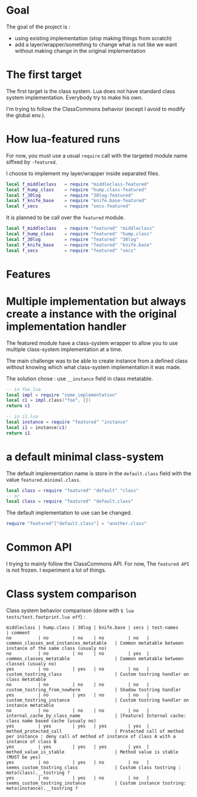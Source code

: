 
Goal
====

The goal of the project is :
 * using existing implementation (stop making things from scratch)
 * add a layer/wrapper/something to change what is not like we want without making change in the original implementation

The first target
================

The first target is the class system.
Lua does not have standard class system implementation.
Everybody try to make his own.

I'm trying to follow the ClassCommons behavior (except I avoid to modify the global env.).

How lua-featured runs
=====================

For now, you must use a usual `require` call with the targeted module name siffxed by `-featured`.

I choose to implement my layer/wrapper inside separated files.

```lua
local f_middleclass   = require "middleclass-featured"
local f_hump_class    = require "hump.class-featured"
local f_30log         = require "30log-featured"
local f_knife_base    = require "knife.base-featured"
local f_secs          = require "secs-featured"
```

It is planned to be call over the `featured` module.
```lua
local f_middleclass   = require "featured" "middleclass"
local f_hump_class    = require "featured" "hump.class"
local f_30log         = require "featured" "30log"
local f_knife_base    = require "featured" "knife.base"
local f_secs          = require "featured" "secs"
```

Features
========

# Multiple implementation but always create a instance with the original implementation handler

The featured module have a class-system wrapper to allow you to use multiple class-system implementation at a time.

The main challenge was to be able to create instance from a defined class without knowing which what class-system implementation it was made.

The solution chose : use `__instance` field in class metatable.

```lua
-- in foo.lua
local impl = require "some_implementation"
local c1 = impl.class("foo", {})
return c1
```

```lua
-- in i1.lua
local instance = require "featured" "instance"
local i1 = instance(c1)
return i1
```

# a default minimal class-system

The default implementation name is store in the `default.class` field with the value `featured.minimal.class`.

```lua
local class = require "featured" "default" "class"
-- or
local class = require "featured" "default.class"
```

The default implementation to use can be changed.
```lua
require "featured"["default.class"] = "another.class"
```



Common API
==========

I trying to mainly follow the ClassCommons API.
For now, The `featured API` is not frozen.
I experiment a lot of things.


Class system comparison
=======================

Class system behavior comparison (done with `$ lua tests/test.footprint.lua off`) :

```
middleclass | hump.class | 30log | knife.base | secs | test-names                               | comment
no          | no         | no    | no         | no   | common_classes_and_instances_metatable   | Common metatable between instance of the same class (usualy no)
no          | no         | no    | no         | yes  | common_classes_metatable                 | Common metatable between classes (usualy no)
yes         | no         | yes   | no         | no   | custom_tostring_class                    | Custom tostring handler on class metatable
no          | no         | no    | no         | no   | custom_tostring_from_nowhere             | Shadow tostring handler
yes         | no         | yes   | no         | no   | custom_tostring_instance                 | Custom tostring handler on instance metatable
no          | no         | no    | no         | no   | internal_cache_by_class_name             | [Feature] Internal cache: class name based cache (usualy no)
yes         | yes        | yes   | yes        | yes  | method_protected_call                    | Protected call of method per instance : deny call of method of instance of class A with a instance of class B
yes         | yes        | yes   | yes        | yes  | method_value_is_stable                   | Method value is stable (MUST be yes)
yes         | no         | yes   | no         | no   | seems_custom_tostring_class              | Custom class tostring : meta(class).__tostring ?
yes         | no         | yes   | no         | no   | seems_custom_tostring_instance           | Custom instance tostring: meta(instance).__tostring ?
```


